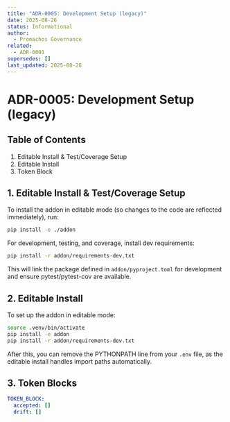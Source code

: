 ```yaml
---
title: "ADR-0005: Development Setup (legacy)"
date: 2025-08-26
status: Informational
author:
  - Promachos Governance
related:
  - ADR-0001
supersedes: []
last_updated: 2025-08-26
---
```


# ADR-0005: Development Setup (legacy)

## Table of Contents
1. Editable Install & Test/Coverage Setup
2. Editable Install
3. Token Block

## 1. Editable Install & Test/Coverage Setup

To install the addon in editable mode (so changes to the code are reflected immediately), run:

```sh
pip install -e ./addon
```

For development, testing, and coverage, install dev requirements:

```sh
pip install -r addon/requirements-dev.txt
```

This will link the package defined in `addon/pyproject.toml` for development and ensure pytest/pytest-cov are available.

## 2. Editable Install

To set up the addon in editable mode:

```sh
source .venv/bin/activate
pip install -e addon
pip install -r addon/requirements-dev.txt
```

After this, you can remove the PYTHONPATH line from your `.env` file, as the editable install handles import paths automatically.

## 3. Token Blocks

```yaml
TOKEN_BLOCK:
  accepted: []
  drift: []
```
